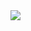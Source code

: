 <img src="https://github.com/hooev/tes/blob/master/20190225_095316.gif" style="margin:auto; display:block">
